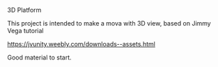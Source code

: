 3D Platform

This project is intended to make a mova with 3D view,  based on Jimmy Vega tutorial

https://jvunity.weebly.com/downloads--assets.html  

Good material to start.